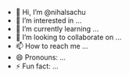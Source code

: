 - 👋 Hi, I’m @nihalsachu
- 👀 I’m interested in ...
- 🌱 I’m currently learning ...
- 💞️ I’m looking to collaborate on ...
- 📫 How to reach me ...
- 😄 Pronouns: ...
- ⚡ Fun fact: ...

<!---
nihalsachu/nihalsachu is a ✨ special ✨ repository because its `README.md` (this file) appears on your GitHub profile.
You can click the Preview link to take a look at your changes.
--->
